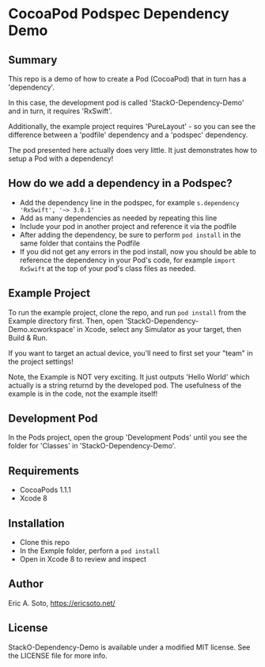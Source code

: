 # CocoaPod Podspec Dependency Demo

## Summary

This repo is a demo of how to create a Pod (CocoaPod) that in turn has a 'dependency'.

In this case, the development pod is called 'StackO-Dependency-Demo' and in turn, it requires 'RxSwift'.

Additionally, the example project requires 'PureLayout' - so you can see the difference between a 'podfile' dependency and a 'podspec' dependency.

The pod presented here actually does very little. It just demonstrates how to setup a Pod with a dependency!

## How do we add a dependency in a Podspec?

* Add the dependency line in the podspec, for example `s.dependency 'RxSwift', '~> 3.0.1'`
* Add as many dependencies as needed by repeating this line
* Include your pod in another project and reference it via the podfile
* After adding the dependency, be sure to perform `pod install` in the same folder that contains the Podfile
* If you did not get any errors in the pod install, now you should be able to reference the dependency in your Pod's code, for example `import RxSwift` at the top of your pod's class files as needed.

## Example Project

To run the example project, clone the repo, and run `pod install` from the Example directory first. Then, open 'StackO-Dependency-Demo.xcworkspace' in Xcode, select any Simulator as your target, then Build & Run.

If you want to target an actual device, you'll need to first set your "team" in the project settings!

Note, the Example is NOT very exciting. It just outputs 'Hello World' which actually is a string returnd by the developed pod. The usefulness of the example is in the code, not the example itself!

## Development Pod

In the Pods project, open the group 'Development Pods' until you see the folder for 'Classes' in 'StackO-Dependency-Demo'.

## Requirements

* CocoaPods 1.1.1
* Xcode 8

## Installation

* Clone this repo
* In the Exmple folder, perforn a `pod install`
* Open in Xcode 8 to review and inspect

## Author

Eric A. Soto, https://ericsoto.net/

## License

StackO-Dependency-Demo is available under a modified MIT license. See the LICENSE file for more info.
